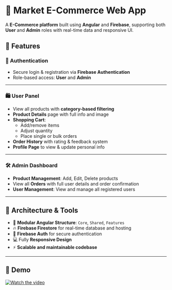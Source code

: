 # 🛒 Market E-Commerce Web App

A **E-Commerce platform** built using **Angular** and **Firebase**, supporting both **User** and **Admin** roles with real-time data and responsive UI.

## 🚀 Features

### 👤 Authentication
- Secure login & registration via **Firebase Authentication**
- Role-based access: **User** and **Admin**

---

### 🛍️ User Panel
- View all products with **category-based filtering**
- **Product Details** page with full info and image
- **Shopping Cart**:
  - Add/remove items
  - Adjust quantity
  - Place single or bulk orders
- **Order History** with rating & feedback system
- **Profile Page** to view & update personal info

---

### 🛠️ Admin Dashboard
- **Product Management**: Add, Edit, Delete products
- View all **Orders** with full user details and order confirmation
- **User Management**: View and manage all registered users

---

## 🧱 Architecture & Tools

- 🧩 **Modular Angular Structure**: `Core`, `Shared`, `Features`
- 🔥 **Firebase Firestore** for real-time database and hosting
- 🔐 **Firebase Auth** for secure authentication
- 💻 Fully **Responsive Design**
- ⚡ **Scalable and maintainable codebase**

---


## 🎥 Demo

[![Watch the video](https://img.youtube.com/vi/zDli1qL5qxc/0.jpg)](https://www.youtube.com/watch?v=zDli1qL5qxc)



